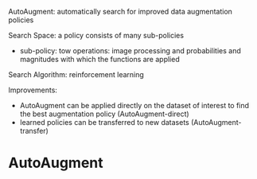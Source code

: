 AutoAugment: automatically search for improved data augmentation policies

Search Space: a policy consists of many sub-policies
+ sub-policy: tow operations: image processing and probabilities and magnitudes with which the functions are applied

Search Algorithm: reinforcement learning

Improvements:
+ AutoAugment can be applied directly on the dataset of interest to find the best augmentation policy (AutoAugment-direct)
+ learned policies can be transferred to new datasets (AutoAugment-transfer)

# AutoAugment
